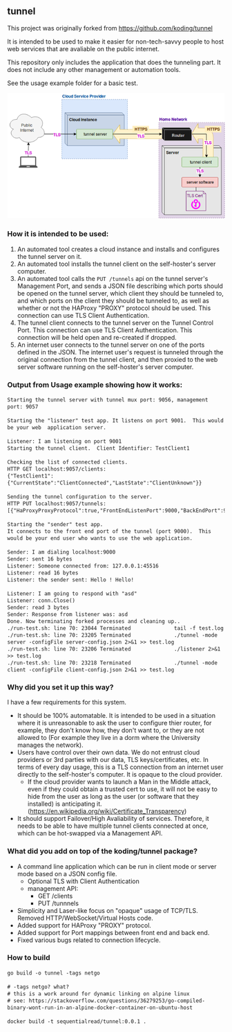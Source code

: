 
## tunnel

This project was originally forked from https://github.com/koding/tunnel

It is intended to be used to make it easier for non-tech-savvy people to host web services that are avaliable on the public internet.

This repository only includes the application that does the tunneling part.  It does not include any other management or automation tools.

See the usage example folder for a basic test.

![Diagram](readme/Diagram.png)

### How it is intended to be used:

1. An automated tool creates a cloud instance and installs and configures the tunnel server on it. 
1. An automated tool installs the tunnel client on the self-hoster's server computer. 
1. An automated tool calls the `PUT /tunnels` api on the tunnel server's Management Port, and sends a JSON file describing which ports should be opened on the tunnel server, which client they should be tunneled to, and which ports on the client they should be tunneled to, as well as whether or not the HAProxy "PROXY" protocol should be used. This connection can use TLS Client Authentication.
1. The tunnel client connects to the tunnel server on the Tunnel Control Port. This connection can use TLS Client Authentication. This connection will be held open and re-created if dropped.
1. An internet user connects to the tunnel server on one of the ports defined in the JSON. The internet user's request is tunneled through the original connection from the tunnel client, and then proxied to the web server software running on the self-hoster's server computer.


### Output from Usage example showing how it works:

```
Starting the tunnel server with tunnel mux port: 9056, management port: 9057 

Starting the "listener" test app. It listens on port 9001.  This would be your web  application server.

Listener: I am listening on port 9001
Starting the tunnel client.  Client Identifier: TestClient1

Checking the list of connected clients.
HTTP GET localhost:9057/clients:
{"TestClient1":{"CurrentState":"ClientConnected","LastState":"ClientUnknown"}}

Sending the tunnel configuration to the server.
HTTP PUT localhost:9057/tunnels:
[{"HaProxyProxyProtocol":true,"FrontEndListenPort":9000,"BackEndPort":9001,"ClientIdentifier":"TestClient1"}]

Starting the "sender" test app. 
It connects to the front end port of the tunnel (port 9000).  This would be your end user who wants to use the web application.

Sender: I am dialing localhost:9000
Sender: sent 16 bytes
Listener: Someone connected from: 127.0.0.1:45516
Listener: read 16 bytes
Listener: the sender sent: Hello ! Hello! 

Listener: I am going to respond with "asd"
Listener: conn.Close()
Sender: read 3 bytes
Sender: Response from listener was: asd
Done. Now terminating forked processes and cleaning up.. 
./run-test.sh: line 70: 23044 Terminated              tail -f test.log
./run-test.sh: line 70: 23205 Terminated              ./tunnel -mode server -configFile server-config.json 2>&1 >> test.log
./run-test.sh: line 70: 23206 Terminated              ./listener 2>&1 >> test.log
./run-test.sh: line 70: 23218 Terminated              ./tunnel -mode client -configFile client-config.json 2>&1 >> test.log

```


### Why did you set it up this way?

I have a few requirements for this system. 

* It should be 100% automatable. It is intended to be used in a situation where it is unreasonable to ask the user to configure thier router, for example, they don't know how, they don't want to, or they are not allowed to (For example they live in a dorm where the University manages the network).
* Users have control over their own data.  We do not entrust cloud providers or 3rd parties with our data, TLS keys/certificates, etc. In terms of every day usage, this is a TLS connection from an internet user directly to the self-hoster's computer. It is opaque to the cloud provider. 
  * If the cloud provider wants to launch a Man in the Middle attack, even if they could obtain a trusted cert to use, it will not be easy to hide from the user as long as the user (or software that they installed) is anticipating it. (https://en.wikipedia.org/wiki/Certificate_Transparency) 
* It should support Failover/High Avaliability of services.  Therefore, it needs to be able to have multiple tunnel clients connected at once, which can be hot-swapped via a Management API.

### What did you add on top of the koding/tunnel package?

* A command line application which can be run in client mode or server mode based on a JSON config file. 
  * Optional TLS with Client Authentication
  * management API:
    * GET /clients
    * PUT /tunnnels
* Simplicity and Laser-like focus on "opaque" usage of TCP/TLS. Removed HTTP/WebSocket/Virtual Hosts code.
* Added support for HAProxy "PROXY" protocol. 
* Added support for Port mappings between front end and back end.
* Fixed various bugs related to connection lifecycle.

### How to build

```
go build -o tunnel -tags netgo 

# -tags netgo? what?
# this is a work around for dynamic linking on alpine linux
# see: https://stackoverflow.com/questions/36279253/go-compiled-binary-wont-run-in-an-alpine-docker-container-on-ubuntu-host

docker build -t sequentialread/tunnel:0.0.1 .
```